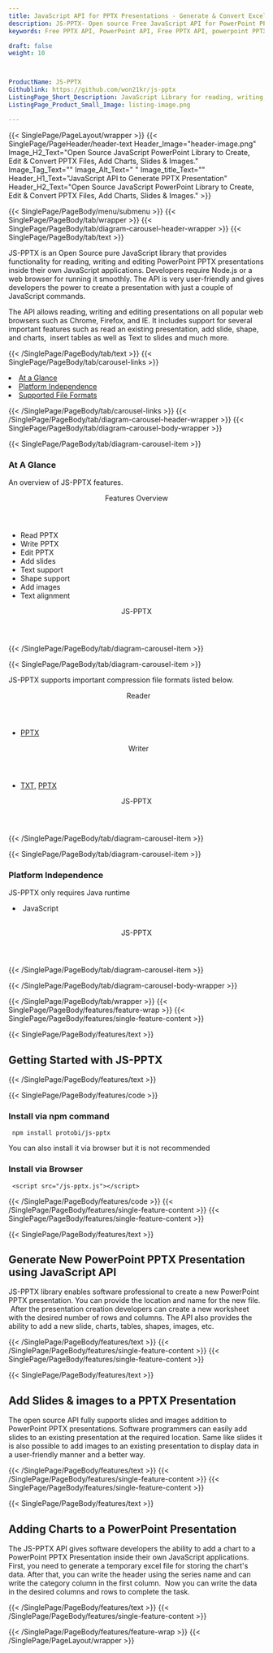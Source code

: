```yaml
---
title: JavaScript API for PPTX Presentations - Generate & Convert Excel Files
description: JS-PPTX- Open source Free JavaScript API for PowerPoint PPTX presentations. Generate, Edit & Convert PPTX Files, Add Charts, Slides & Images via JavaScript API.
keywords: Free PPTX API, PowerPoint API, Free PPTX API, powerpoint PPTX library, microsoft office API, Office Open XML, JavaScript PPTX API, JavaScript PPTX, JavaScript  presentation API, create PPTX slide, modify PPTX files, add image to presentation, add slides to PPTX, insert Charts in PPTX, Open Source JavaScript Libraries

draft: false
weight: 10



ProductName: JS-PPTX
Githublink: https://github.com/won21kr/js-pptx
ListingPage_Short_Description: JavaScript Library for reading, writing, editing PowerPoint PPTX presentation inside web applications.
ListingPage_Product_Small_Image: listing-image.png 

---
```


{{< SinglePage/PageLayout/wrapper >}}
{{< SinglePage/PageHeader/header-text
Header_Image="header-image.png"
Image_H2_Text="Open Source JavaScript PowerPoint Library to Create, Edit & Convert PPTX Files, Add Charts, Slides & Images."
Image_Tag_Text=""
Image_Alt_Text=" "
Image_title_Text=""
Header_H1_Text="JavaScript API to Generate PPTX Presentation"
Header_H2_Text="Open Source JavaScript PowerPoint Library to Create, Edit & Convert PPTX Files, Add Charts, Slides & Images." >}}

{{< SinglePage/PageBody/menu/submenu >}}
{{< SinglePage/PageBody/tab/wrapper >}}
{{< SinglePage/PageBody/tab/diagram-carousel-header-wrapper >}}
{{< SinglePage/PageBody/tab/text >}}



<p>JS-PPTX is an Open Source pure JavaScript library that provides functionality for reading, writing and editing PowerPoint PPTX presentations inside their own JavaScript applications. Developers require Node.js or a web browser for running it smoothly. The API is very user-friendly and gives developers the power to create a presentation with just a couple of JavaScript commands.</p>
<p>The API allows reading, writing and editing presentations on all popular web browsers such as Chrome, Firefox, and IE. It includes support for several important features such as read an existing presentation, add slide, shape, and charts,  insert tables as well as Text to slides and much more.</p>

{{< /SinglePage/PageBody/tab/text >}}
{{< SinglePage/PageBody/tab/carousel-links >}}

<li data-target="#diagramcarousel" data-slide-to="0"><a href="#">At a Glance</a></li>
<li data-target="#diagramcarousel" data-slide-to="2"><a href="#">Platform Independence</a></li>
<li data-target="#diagramcarousel" data-slide-to="1"><a class="activetab" href="#">Supported File Formats</a></li>


{{< /SinglePage/PageBody/tab/carousel-links >}}
{{< /SinglePage/PageBody/tab/diagram-carousel-header-wrapper >}}
{{< SinglePage/PageBody/tab/diagram-carousel-body-wrapper >}}

{{< SinglePage/PageBody/tab/diagram-carousel-item >}}
<h3>At A Glance</h3>
<p>An overview of JS-PPTX features.</p>
<div class="diagram1 d1-poi">
<div class="d1-row">
<div class="d1-col d1-left"><header>Features Overview</header>
<ul>
<li>Read PPTX</li>
<li>Write PPTX</li>
<li>Edit PPTX</li>
<li>Add slides</li>
<li>Text support</li>
<li>Shape support</li>
<li>Add images</li>
<li>Text alignment</li>
</ul>
</div>
<!--/left--></div>
<div class="d1-logo" style="border: none;"><!--<img src='listing-image.png' alt="Compression APIs for .NET" />--><header>JS-PPTX</header><footer><small></small></footer></div>
<!--/logo--></div>
<!--/diagram1-->
{{< /SinglePage/PageBody/tab/diagram-carousel-item >}}

{{< SinglePage/PageBody/tab/diagram-carousel-item >}}
<p>JS-PPTX supports important compression file formats listed below.</p>
<div class="diagram1 d2  d1-poi">
<div class="d1-row"> 
<div class="d1-col d1-left"><header><i class="fa fa-arrows-v "> </i> Reader</header>
<ul>
<li><a href="https://docs.fileformat.com/presentation/pptx/">PPTX</a></li>
</ul>
</div>
<!--/left-->
<div class="d1-col d1-right"><header><i class="fa  fa-long-arrow-down"> </i> Writer</header>
<ul>
<li><a href="https://docs.fileformat.com/word-processing/txt/">TXT</a><a href="https://docs.fileformat.com/presentation/pptx/">,</a> <a href="https://docs.fileformat.com/presentation/pptx/">PPTX</a></li>
</ul>
</div>
<!--/right--></div>
<!--/row-->
<div class="d1-logo" style="border: none;"><!--<img src='listing-image.png' alt="Compression APIs for .NET" />--><header>JS-PPTX</header><footer><small></small></footer></div>
<!--/logo--></div>
<!--/diagram2-->
{{< /SinglePage/PageBody/tab/diagram-carousel-item >}}

{{< SinglePage/PageBody/tab/diagram-carousel-item >}}
<h3>Platform Independence</h3>
<p>JS-PPTX only requires Java runtime</p>
<div class="diagram1 d1-poi">
<div class="d1-row">
<div class="d1-col d1-left">
<ul>
<li><em> </em>JavaScript</li>
</ul>
</div>
<!--/left-->
<div class="d1-col d1-right"> </div>
<!--/right--></div>
<!--/row-->
<div class="d1-logo" style="border: none;"><!--<img src='listing-image.png' alt="Compression APIs for .NET" />--><header>JS-PPTX</header><footer><small></small></footer></div>
<!--/logo--></div>
<!--/diagram2 -->
{{< /SinglePage/PageBody/tab/diagram-carousel-item >}}

{{< /SinglePage/PageBody/tab/diagram-carousel-body-wrapper >}}

{{< /SinglePage/PageBody/tab/wrapper >}}
{{< SinglePage/PageBody/features/feature-wrap >}}
{{< SinglePage/PageBody/features/single-feature-content >}}

{{< SinglePage/PageBody/features/text >}}
<h2 class="h2title">Getting Started with JS-PPTX</h2>
{{< /SinglePage/PageBody/features/text >}}

{{< SinglePage/PageBody/features/code >}}
<h3>Install via npm command</h3>
<pre><code class="html"> npm install protobi/js-pptx </code></pre>
<p>You can also install it via browser but it is not recommended</p>
<h3>Install via Browser</h3>
<pre><code class="html"> &lt;script src="/js-pptx.js"&gt;&lt;/script&gt;<code class="html"> </code></code></pre>


{{< /SinglePage/PageBody/features/code >}}
{{< /SinglePage/PageBody/features/single-feature-content >}}
{{< SinglePage/PageBody/features/single-feature-content >}}

{{< SinglePage/PageBody/features/text >}}
<h2 class="h2title">Generate New PowerPoint PPTX Presentation using JavaScript API</h2>
<p>JS-PPTX library enables software professional to create a new PowerPoint PPTX presentation. You can provide the location and name for the new file.  After the presentation creation developers can create a new worksheet with the desired number of rows and columns. The API also provides the ability to add a new slide, charts, tables, shapes, images, etc.</p>

{{< /SinglePage/PageBody/features/text >}}
{{< /SinglePage/PageBody/features/single-feature-content >}}
{{< SinglePage/PageBody/features/single-feature-content >}}

{{< SinglePage/PageBody/features/text >}}
<h2 class="h2title">Add Slides & images to a PPTX Presentation</h2>
<p>The open source API fully supports slides and images addition to PowerPoint PPTX presentations. Software programmers can easily add slides to an existing presentation at the required location. Same like slides it is also possible to add images to an existing presentation to display data in a user-friendly manner and a better way.</p>
{{< /SinglePage/PageBody/features/text >}}
{{< /SinglePage/PageBody/features/single-feature-content >}}
{{< SinglePage/PageBody/features/single-feature-content >}}

{{< SinglePage/PageBody/features/text >}}
<h2 class="h2title">Adding Charts to a PowerPoint Presentation</h2>
<p>The JS-PPTX API gives software developers the ability to add a chart to a PowerPoint PPTX Presentation inside their own JavaScript applications. First, you need to generate a temporary excel file for storing the chart's data. After that, you can write the header using the series name and can write the category column in the first column.  Now you can write the data in the desired columns and rows to complete the task.</p>


{{< /SinglePage/PageBody/features/text >}}
{{< /SinglePage/PageBody/features/single-feature-content >}}

{{< /SinglePage/PageBody/features/feature-wrap >}}
{{< /SinglePage/PageLayout/wrapper >}}